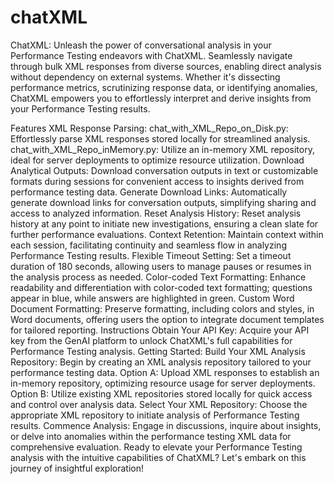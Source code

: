 # chatXML
ChatXML: Unleash the power of conversational analysis in your Performance Testing endeavors with ChatXML. Seamlessly navigate through bulk XML responses from diverse sources, enabling direct analysis without dependency on external systems. Whether it's dissecting performance metrics, scrutinizing response data, or identifying anomalies, ChatXML empowers you to effortlessly interpret and derive insights from your Performance Testing results.

Features
XML Response Parsing:
chat_with_XML_Repo_on_Disk.py: Effortlessly parse XML responses stored locally for streamlined analysis.
chat_with_XML_Repo_inMemory.py: Utilize an in-memory XML repository, ideal for server deployments to optimize resource utilization.
Download Analytical Outputs: Download conversation outputs in text or customizable formats during sessions for convenient access to insights derived from performance testing data.
Generate Download Links: Automatically generate download links for conversation outputs, simplifying sharing and access to analyzed information.
Reset Analysis History: Reset analysis history at any point to initiate new investigations, ensuring a clean slate for further performance evaluations.
Context Retention: Maintain context within each session, facilitating continuity and seamless flow in analyzing Performance Testing results.
Flexible Timeout Setting: Set a timeout duration of 180 seconds, allowing users to manage pauses or resumes in the analysis process as needed.
Color-coded Text Formatting: Enhance readability and differentiation with color-coded text formatting; questions appear in blue, while answers are highlighted in green.
Custom Word Document Formatting: Preserve formatting, including colors and styles, in Word documents, offering users the option to integrate document templates for tailored reporting.
Instructions
Obtain Your API Key: Acquire your API key from the GenAI platform to unlock ChatXML's full capabilities for Performance Testing analysis.
Getting Started:
Build Your XML Analysis Repository: Begin by creating an XML analysis repository tailored to your performance testing data.
Option A: Upload XML responses to establish an in-memory repository, optimizing resource usage for server deployments.
Option B: Utilize existing XML repositories stored locally for quick access and control over analysis data.
Select Your XML Repository: Choose the appropriate XML repository to initiate analysis of Performance Testing results.
Commence Analysis: Engage in discussions, inquire about insights, or delve into anomalies within the performance testing XML data for comprehensive evaluation.
Ready to elevate your Performance Testing analysis with the intuitive capabilities of ChatXML? Let's embark on this journey of insightful exploration!
